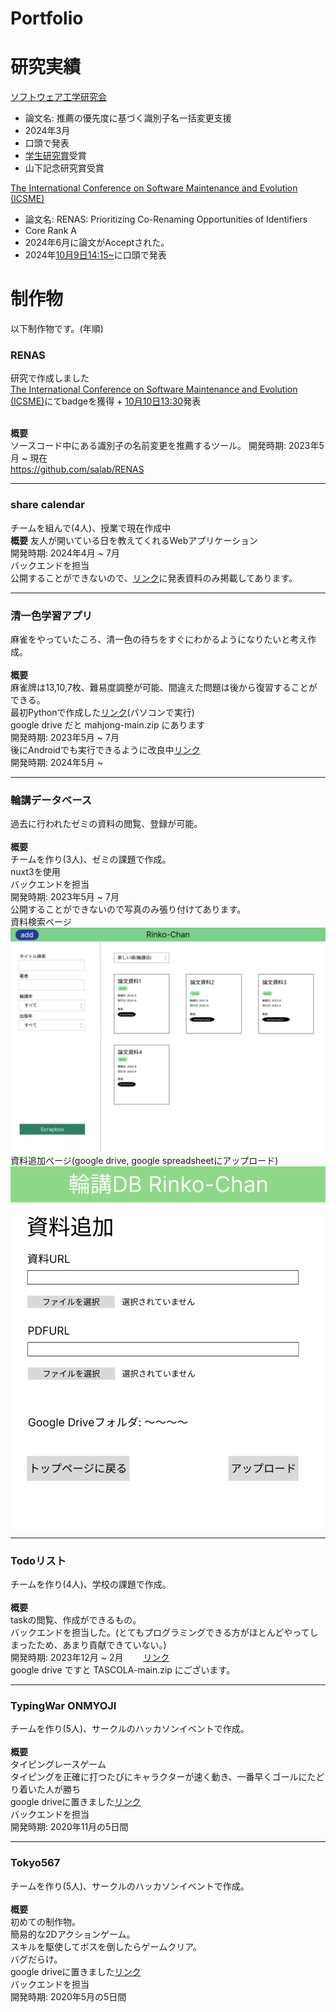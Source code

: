 # Portfolio

# 研究実績
[ソフトウェア工学研究会](https://www.sigse.jp/)  
- 論文名: 推薦の優先度に基づく識別子名一括変更支援
- 2024年3月
- 口頭で発表
- [学生研究賞](https://www.ipsj.or.jp/award/se-award1.html)受賞
- 山下記念研究賞受賞

[The International Conference on Software Maintenance and Evolution (ICSME)](https://conf.researchr.org/track/icsme-2024/icsme-2024-papers)
- 論文名: RENAS: Prioritizing Co-Renaming Opportunities of Identifiers
- Core Rank A
- 2024年6月に論文がAcceptされた。
- 2024年[10月9日14:15~](https://conf.researchr.org/program/icsme-2024/program-icsme-2024/?date=Wed%209%20Oct%202024)に口頭で発表

# 制作物　　
以下制作物です。(年順)
### RENAS
研究で作成しました   
[The International Conference on Software Maintenance and Evolution (ICSME)](https://conf.researchr.org/track/icsme-2024/icsme-2024-papers)にてbadgeを獲得 + [10月10日13:30](https://conf.researchr.org/program/icsme-2024/program-icsme-2024/?date=Thu%2010%20Oct%202024)発表

</br><strong>概要</strong></br>
ソースコード中にある識別子の名前変更を推薦するツール。
開発時期: 2023年5月 ~ 現在  
https://github.com/salab/RENAS 

<hr>

### share calendar
チームを組んで(4人)、授業で現在作成中   
<strong>概要</strong>
友人が開いている日を教えてくれるWebアプリケーション  
開発時期: 2024年4月 ~ 7月  
バックエンドを担当  
公開することができないので、[リンク](https://docs.google.com/presentation/d/1gclXpFfsgsPfGDguoHCI78rA61D7A0VCua6w2CabmSg/edit#slide=id.p)に発表資料のみ掲載してあります。

<hr>

### 清一色学習アプリ 
麻雀をやっていたころ、清一色の待ちをすぐにわかるようになりたいと考え作成。  
</br><strong>概要</strong></br>
麻雀牌は13,10,7枚、難易度調整が可能、間違えた問題は後から復習することができる。  
最初Pythonで作成した[リンク](https://github.com/doinaoki/mahjong)(パソコンで実行)  
google drive だと mahjong-main.zip にあります  
開発時期: 2023年5月 ~ 7月  
後にAndroidでも実行できるように改良中[リンク](https://github.com/doinaoki/Majong_java)  
開発時期: 2024年5月 ~  

<hr>

### 輪講データベース 
過去に行われたゼミの資料の閲覧、登録が可能。  
</br><strong>概要</strong></br>
チームを作り(3人)、ゼミの課題で作成。  
nuxt3を使用  
バックエンドを担当  
開発時期: 2023年5月 ~ 7月  
公開することができないので写真のみ張り付けてあります。  
資料検索ページ  
<img src="https://github.com/doinaoki/Portfolio/blob/main/fig/home.png" width="600px">  
資料追加ページ(google drive, google spreadsheetにアップロード)  
<img src="https://github.com/doinaoki/Portfolio/blob/main/fig/%E8%BF%BD%E5%8A%A0%E7%94%BB%E9%9D%A2.png" width="600px">




<hr>

### Todoリスト
チームを作り(4人)、学校の課題で作成。  
</br><strong>概要</strong></br>
taskの閲覧、作成ができるもの。  
バックエンドを担当した。(とてもプログラミングできる方がほとんどやってしまったため、あまり貢献できていない。)  
開発時期: 2023年12月 ~ 2月　　
[リンク](https://github.com/doinaoki/TASCOLA)  
google drive ですと TASCOLA-main.zip にございます。  

<hr>

### TypingWar ONMYOJI
チームを作り(5人)、サークルのハッカソンイベントで作成。  
</br><strong>概要</strong></br>
タイピングレースゲーム  
タイピングを正確に打つたびにキャラクターが速く動き、一番早くゴールにたどり着いた人が勝ち  
google driveに置きました[リンク](https://drive.google.com/drive/folders/1JlobHbSryzWa_ec7khj8eTWHf5l8xY71)  
バックエンドを担当  
開発時期: 2020年11月の5日間  


<hr>

### Tokyo567
チームを作り(5人)、サークルのハッカソンイベントで作成。  
</br><strong>概要</strong></br>
初めての制作物。  
簡易的な2Dアクションゲーム。  
スキルを駆使してボスを倒したらゲームクリア。  
バグだらけ。  
google driveに置きました[リンク](https://drive.google.com/drive/folders/1UMX5vUEc6sDob393lPsuk2QGnfKAwKpz)  
バックエンドを担当  
開発時期: 2020年5月の5日間  


